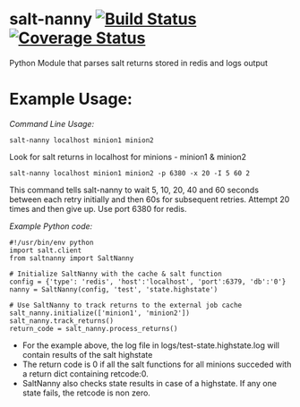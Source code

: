 # salt-nanny [![Build Status](https://travis-ci.org/dandb/salt-nanny.svg?branch=master)](https://travis-ci.org/dandb/salt-nanny) [![Coverage Status](https://coveralls.io/repos/github/dandb/salt-nanny/badge.svg?branch=master)](https://coveralls.io/github/dandb/salt-nanny?branch=master)
Python Module that parses salt returns stored in redis and logs output 

# Example Usage:
*Command Line Usage:*
```
salt-nanny localhost minion1 minion2
```
Look for salt returns in localhost for minions - minion1 & minion2

```
salt-nanny localhost minion1 minion2 -p 6380 -x 20 -I 5 60 2
```
This command tells salt-nanny to wait 5, 10, 20, 40 and 60 seconds between each retry initially and then 60s for
subsequent retries. Attempt 20 times and then give up. Use port 6380 for redis.

*Example Python code:*
```
#!/usr/bin/env python
import salt.client
from saltnanny import SaltNanny

# Initialize SaltNanny with the cache & salt function
config = {'type': 'redis', 'host':'localhost', 'port':6379, 'db':'0'}
nanny = SaltNanny(config, 'test', 'state.highstate')

# Use SaltNanny to track returns to the external job cache
salt_nanny.initialize(['minion1', 'minion2'])
salt_nanny.track_returns()
return_code = salt_nanny.process_returns()
```

* For the example above, the log file in logs/test-state.highstate.log will contain results of the salt highstate
* The return code is 0 if all the salt functions for all minions succeded with a return dict containing retcode:0.
* SaltNanny also checks state results in case of a highstate. If any one state fails, the retcode is non zero.
